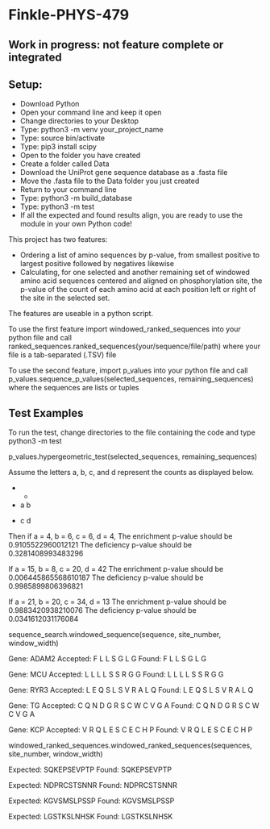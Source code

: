 # Finkle-PHYS-479

## Work in progress: not feature complete or integrated

## Setup:
- Download Python
- Open your command line and keep it open
- Change directories to your Desktop
- Type: python3 -m venv your_project_name
- Type: source bin/activate
- Type: pip3 install scipy
- Open to the folder you have created
- Create a folder called Data
- Download the UniProt gene sequence database as a .fasta file
- Move the .fasta file to the Data folder you just created
- Return to your command line
- Type: python3 -m build_database
- Type: python3 -m test
- If all the expected and found results align, you are ready to use the module in your own Python code!


This project has two features:

- Ordering a list of amino sequences by p-value, from smallest positive to largest positive followed by negatives likewise
- Calculating, for one selected and another remaining set of windowed amino acid sequences centered and aligned on phosphorylation site, the p-value of the count of each amino acid at each position left or right of the site in the selected set.

The features are useable in a python script.

To use the first feature import windowed_ranked_sequences into your python file and call ranked_sequences.ranked_sequences(your/sequence/file/path) where your file is a tab-separated (.TSV) file

To use the second feature, import p_values into your python file and call p_values.sequence_p_values(selected_sequences, remaining_sequences) where the sequences are lists or tuples


## Test Examples

To run the test, change directories to the file containing the code and type python3 -m test

p_values.hypergeometric_test(selected_sequences, remaining_sequences)

Assume the letters a, b, c, and d represent the counts as displayed below.

  - +
- a b
+ c d

Then if a = 4, b = 6, c = 6, d = 4,
The enrichment p-value should be 0.9105522960012121
The deficiency p-value should be 0.3281408993483296

If a = 15, b = 8, c = 20, d = 42
The enrichment p-value should be 0.006445865568610187
The deficiency p-value should be 0.9985899806396821

If a = 21, b = 20, c = 34, d = 13
The enrichment p-value should be 0.9883420938210076
The deficiency p-value should be 0.0341612031176084


sequence_search.windowed_sequence(sequence, site_number, window_width)

Gene:     ADAM2
Accepted: F L L S G L G
Found:    F L L S G L G

Gene:     MCU
Accepted: L L L L S S R G G
Found:    L L L L S S R G G

Gene:     RYR3
Accepted: L E Q S L S V R A L Q
Found:    L E Q S L S V R A L Q

Gene:     TG
Accepted: C Q N D G R S C W C V G A
Found:    C Q N D G R S C W C V G A

Gene:     KCP
Accepted: V R Q L E S C E C H P
Found:    V R Q L E S C E C H P


windowed_ranked_sequences.windowed_ranked_sequences(sequences, site_number, window_width)

Expected: SQKEPSEVPTP
Found:    SQKEPSEVPTP

Expected: NDPRCSTSNNR
Found:    NDPRCSTSNNR

Expected: KGVSMSLPSSP
Found:    KGVSMSLPSSP

Expected: LGSTKSLNHSK
Found:    LGSTKSLNHSK
